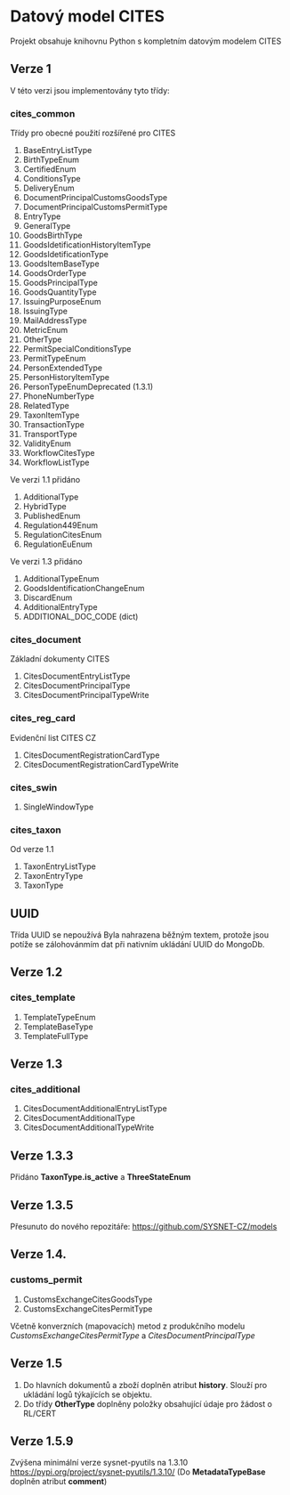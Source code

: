 # Datový model CITES

Projekt obsahuje knihovnu Python s kompletním datovým modelem CITES

## Verze 1

V této verzi jsou implementovány tyto třídy: 

### cites_common

Třídy pro obecné použití rozšířené pro CITES

1. BaseEntryListType
2. BirthTypeEnum
3. CertifiedEnum
4. ConditionsType
5. DeliveryEnum
6. DocumentPrincipalCustomsGoodsType
7. DocumentPrincipalCustomsPermitType
8. EntryType
9. GeneralType
10. GoodsBirthType
11. GoodsIdetificationHistoryItemType
12. GoodsIdetificationType
13. GoodsItemBaseType
14. GoodsOrderType
15. GoodsPrincipalType
16. GoodsQuantityType
17. IssuingPurposeEnum
18. IssuingType
19. MailAddressType
20. MetricEnum
21. OtherType
22. PermitSpecialConditionsType
23. PermitTypeEnum
24. PersonExtendedType
25. PersonHistoryItemType
26. PersonTypeEnumDeprecated (1.3.1)
27. PhoneNumberType
28. RelatedType
29. TaxonItemType
30. TransactionType
31. TransportType
32. ValidityEnum
33. WorkflowCitesType
34. WorkflowListType

Ve verzi 1.1 přidáno

1. AdditionalType
2. HybridType
3. PublishedEnum
4. Regulation449Enum
5. RegulationCitesEnum
6. RegulationEuEnum

Ve verzi 1.3 přidáno

1. AdditionalTypeEnum
2. GoodsIdentificationChangeEnum
3. DiscardEnum
4. AdditionalEntryType
5. ADDITIONAL_DOC_CODE (dict)


### cites_document

Základní dokumenty CITES

1. CitesDocumentEntryListType
2. CitesDocumentPrincipalType
3. CitesDocumentPrincipalTypeWrite


### cites_reg_card

Evidenční list CITES CZ

1. CitesDocumentRegistrationCardType
2. CitesDocumentRegistrationCardTypeWrite

### cites_swin

1. SingleWindowType

### cites_taxon

Od verze 1.1

1. TaxonEntryListType
2. TaxonEntryType
3. TaxonType

## UUID

Třída UUID se nepoužívá Byla nahrazena běžným textem, protože jsou potíže se zálohovánmím dat 
při nativním ukládání UUID do MongoDb. 

## Verze 1.2

### cites_template

1. TemplateTypeEnum
2. TemplateBaseType
3. TemplateFullType


## Verze 1.3

### cites_additional

1. CitesDocumentAdditionalEntryListType
2. CitesDocumentAdditionalType
3. CitesDocumentAdditionalTypeWrite

## Verze 1.3.3

Přidáno **TaxonType.is_active** a **ThreeStateEnum**

## Verze 1.3.5

Přesunuto do nového repozitáře: https://github.com/SYSNET-CZ/models 


## Verze 1.4.

### customs_permit

1. CustomsExchangeCitesGoodsType
2. CustomsExchangeCitesPermitType

Včetně konverzních (mapovacích) metod z produkčního modelu _CustomsExchangeCitesPermitType_ a _CitesDocumentPrincipalType_ 

## Verze 1.5

1. Do hlavních dokumentů a zboží doplněn atribut **history**. Slouží pro ukládání logů týkajících se objektu. 
2. Do třídy **OtherType** doplněny položky obsahující údaje pro žádost o RL/CERT


## Verze 1.5.9

Zvýšena minimální verze sysnet-pyutils na 1.3.10 https://pypi.org/project/sysnet-pyutils/1.3.10/ 
(Do **MetadataTypeBase** doplněn atribut **comment**)
